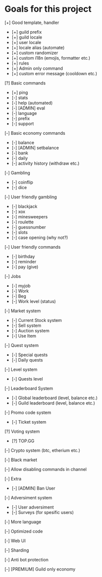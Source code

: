 # Goals for this project

[+] Good template, handler

- [+] guild prefix
- [+] guild locale
- [+] user locale
- [+] locale alias (automate)
- [+] custom randomizer
- [+] custom i18n (emojis, formatter etc.)
- [+] rules
- [+] Admin only command
- [+] custom error message (cooldown etc.)

[?] Basic commands

- [+] ping
- [-] stats
- [-] help (automated)
- [-] [ADMIN] eval
- [-] language
- [-] prefix
- [-] support

[-] Basic economy commands

- [-] balance
- [-] [ADMIN] setbalance
- [-] bank
- [-] daily
- [-] activity history (withdraw etc.)

[-] Gambling

- [-] coinflip
- [-] dice

[-] User friendly gambling

- [-] blackjack
- [-] xox
- [-] minesweepers
- [-] roulette
- [-] guessnumber
- [-] slots
- [-] case opening (why not?)

[-] User friendly commands

- [-] birthday
- [-] reminder
- [-] pay (give)

[-] Jobs

- [-] myjob
- [-] Work
- [-] Beg
- [-] Work level (status)

[-] Market system

- [-] Current Stock system
- [-] Sell system
- [-] Auction system
- [-] Use Item

[-] Quest system

- [-] Special quests
- [-] Daily quests

[-] Level system

- [-] Quests level

[-] Leaderboard System

- [-] Global leaderboard (level, balance etc.)
- [-] Guild leaderboard (level, balance etc.)

[-] Promo code system

- [-] Ticket system

[?] Voting system

- [?] TOP.GG

[-] Crypto system (btc, etherium etc.)

[-] Black market

[-] Allow disabling commands in channel

[-] Extra

- [-] [ADMIN] Ban User

[-] Adversiment system

- [-] User adversiment
- [-] Surveys (for spesific users)

[-] More language

[-] Optimized code

[-] Web UI

[-] Sharding

[-] Anti bot protection

[-] [PREMIUM] Guild only economy
